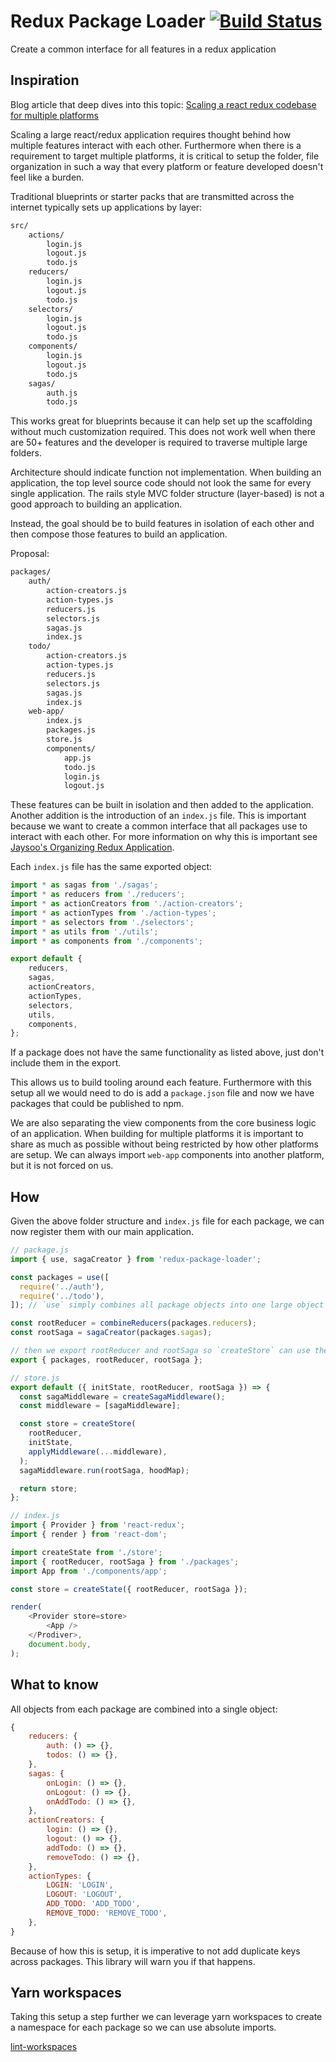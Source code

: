 # Redux Package Loader [![Build Status](https://travis-ci.org/neurosnap/redux-package-loader.svg?branch=master)](https://travis-ci.org/neurosnap/redux-package-loader)

Create a common interface for all features in a redux application

## Inspiration

Blog article that deep dives into this topic: [Scaling a react redux codebase for multiple platforms](https://github.com/neurosnap/blog/blob/master/scaling-js-codebase-multiple-platforms.md)

Scaling a large react/redux application requires thought behind how multiple
features interact with each other.  Furthermore when there is a requirement
to target multiple platforms, it is critical to setup the folder, file organization
in such a way that every platform or feature developed doesn't feel like a burden.

Traditional blueprints or starter packs that are transmitted across the internet
typically sets up applications by layer:

```bash
src/
    actions/
        login.js
        logout.js
        todo.js
    reducers/
        login.js
        logout.js
        todo.js
    selectors/
        login.js
        logout.js
        todo.js
    components/
        login.js
        logout.js
        todo.js
    sagas/
        auth.js
        todo.js
```

This works great for blueprints because it can help set up the scaffolding
without much customization required.  This does not work well when there are
50+ features and the developer is required to traverse multiple large folders.

Architecture should indicate function not implementation.  When building an
application, the top level source code should not look the same for every single
application.  The rails style MVC folder structure (layer-based) is not a good
approach to building an application.

Instead, the goal should be to build features in isolation of each other and then
compose those features to build an application.

Proposal:

```bash
packages/
    auth/
        action-creators.js
        action-types.js
        reducers.js
        selectors.js
        sagas.js
        index.js
    todo/
        action-creators.js
        action-types.js
        reducers.js
        selectors.js
        sagas.js
        index.js
    web-app/
        index.js
        packages.js
        store.js
        components/
            app.js
            todo.js
            login.js
            logout.js
```

These features can be built in isolation and then added to the application.
Another addition is the introduction of an `index.js` file.  This is important
because we want to create a common interface that all packages use to interact
with each other. For more information on why this is important see
[Jaysoo's Organizing Redux Application](https://jaysoo.ca/2016/02/28/organizing-redux-application/).

Each `index.js` file has the same exported object:

```js
import * as sagas from './sagas';
import * as reducers from './reducers';
import * as actionCreators from './action-creators';
import * as actionTypes from './action-types';
import * as selectors from './selectors';
import * as utils from './utils';
import * as components from './components';

export default {
    reducers,
    sagas,
    actionCreators,
    actionTypes,
    selectors,
    utils,
    components,
};
```

If a package does not have the same functionality as listed above, just don't
include them in the export.

This allows us to build tooling around each feature.  Furthermore with this setup
all we would need to do is add a `package.json` file and now we have packages
that could be published to npm.

We are also separating the view components from the core business logic of an application.
When building for multiple platforms it is important to share as much as possible
without being restricted by how other platforms are setup.  We can always import
`web-app` components into another platform, but it is not forced on us.

## How

Given the above folder structure and `index.js` file for each package,
we can now register them with our main application.

```js
// package.js
import { use, sagaCreator } from 'redux-package-loader';

const packages = use([
  require('../auth'),
  require('../todo'),
]); // `use` simply combines all package objects into one large object

const rootReducer = combineReducers(packages.reducers);
const rootSaga = sagaCreator(packages.sagas);

// then we export rootReducer and rootSaga so `createStore` can use them
export { packages, rootReducer, rootSaga };
```

```js
// store.js
export default ({ initState, rootReducer, rootSaga }) => {
  const sagaMiddleware = createSagaMiddleware();
  const middleware = [sagaMiddleware];

  const store = createStore(
    rootReducer,
    initState,
    applyMiddleware(...middleware),
  );
  sagaMiddleware.run(rootSaga, hoodMap);

  return store;
};
```

```js
// index.js
import { Provider } from 'react-redux';
import { render } from 'react-dom';

import createState from './store';
import { rootReducer, rootSaga } from './packages';
import App from './components/app';

const store = createState({ rootReducer, rootSaga });

render(
    <Provider store=store>
        <App />
    </Prodiver>,
    document.body,
);
```

## What to know

All objects from each package are combined into a single object:

```js
{
    reducers: {
        auth: () => {},
        todos: () => {},
    },
    sagas: {
        onLogin: () => {},
        onLogout: () => {},
        onAddTodo: () => {},
    },
    actionCreators: {
        login: () => {},
        logout: () => {},
        addTodo: () => {},
        removeTodo: () => {},
    },
    actionTypes: {
        LOGIN: 'LOGIN',
        LOGOUT: 'LOGOUT',
        ADD_TODO: 'ADD_TODO',
        REMOVE_TODO: 'REMOVE_TODO',
    },
}
```

Because of how this is setup, it is imperative to not add duplicate keys across
packages.  This library will warn you if that happens.

## Yarn workspaces

Taking this setup a step further we can leverage yarn workspaces to create
a namespace for each package so we can use absolute imports.

[lint-workspaces](https://github.com/neurosnap/lint-workspaces)
